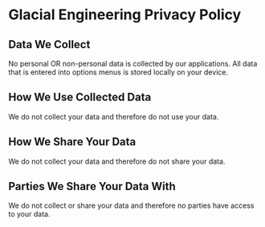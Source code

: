 # Glacial Engineering Privacy Policy

## Data We Collect

No personal OR non-personal data is collected by our applications.  All data that is entered into options menus is stored locally on your device.

## How We Use Collected Data

We do not collect your data and therefore do not use your data.

## How We Share Your Data

We do not collect your data and therefore do not share your data.

## Parties We Share Your Data With

We do not collect or share your data and therefore no parties have access to your data.